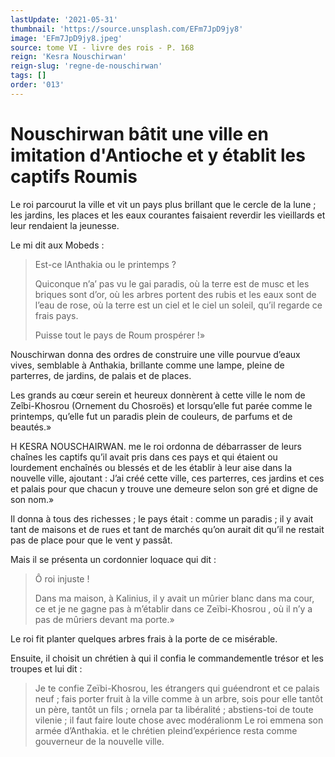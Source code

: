 ```yaml
---
lastUpdate: '2021-05-31'
thumbnail: 'https://source.unsplash.com/EFm7JpD9jy8'
image: 'EFm7JpD9jy8.jpeg'
source: tome VI - livre des rois - P. 168
reign: 'Kesra Nouschirwan'
reign-slug: 'regne-de-nouschirwan'
tags: []
order: '013'
---
```


# Nouschirwan bâtit une ville en imitation d'Antioche et y établit les captifs Roumis

Le roi parcourut la ville et vit un pays plus brillant que le cercle de la lune ; les jardins, les places et les eaux courantes faisaient reverdir les vieillards et leur rendaient la jeunesse.

Le mi dit aux Mobeds :

> Est-ce lAnthakia ou le printemps ?
>
> Quiconque n’a’
pas vu le gai paradis, où la terre est de musc et les briques sont d’or, où les arbres portent des rubis et les eaux sont de l’eau de rose, où la terre est un ciel et le ciel un soleil, qu’il regarde ce frais pays.
>
> Puisse tout le pays de Roum prospérer !»

Nouschirwan donna des ordres de construire une ville pourvue d’eaux vives, semblable à Anthakia, brillante comme une lampe, pleine de parterres, de jardins, de palais et de places.

Les grands au cœur serein et heureux donnèrent à cette ville le nom de Zeîbi-Khosrou (Ornement du Chosroës) et lorsqu’elle fut parée comme le printemps, qu’elle fut un paradis plein de couleurs, de parfums et de beautés.»

H
KESRA NOUSCHAIRWAN. me le roi ordonna de débarrasser de leurs chaînes les captifs qu’il avait pris dans ces pays et qui étaient ou lourdement enchaînés ou blessés et de les établir à leur aise dans la nouvelle ville, ajoutant : J’ai créé cette ville, ces parterres, ces jardins et ces et palais pour que chacun y trouve une demeure selon son gré et digne de son nom.»

Il donna à tous des richesses ; le pays était : comme un paradis ; il y avait tant de maisons et de rues et tant de marchés qu’on aurait dit qu’il ne restait pas de place pour que le vent y passât.

Mais il se présenta un cordonnier loquace qui dit :

> Ô roi injuste !
>
> Dans ma maison, à Kalinius, il y avait un mûrier blanc dans ma cour, ce et je ne gagne pas à m’établir dans ce Zeïbi-Khosrou , où il n’y a pas de mûriers devant ma porte.»

Le roi fit planter quelques arbres frais à la porte de ce misérable.

Ensuite, il choisit un chrétien à qui il confia le commandementle trésor et les troupes et lui dit :

> Je te confie Zeïbi-Khosrou, les étrangers qui guéendront et ce palais neuf ; fais porter fruit à la ville comme à un arbre, sois pour elle tantôt un père, tantôt un fils ; ornela par ta libéralité ; abstiens-toi de toute vilenie ; il faut faire loute chose avec modéralionm Le roi emmena son armée d’Anthakia. et le chrétien pleind’expérience resta comme gouverneur de la nouvelle ville.
